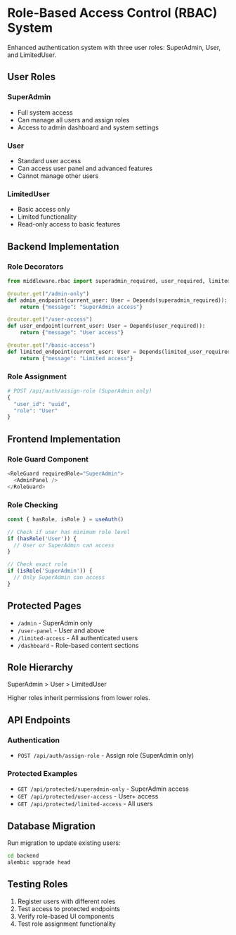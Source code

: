 # Role-Based Access Control (RBAC) System

Enhanced authentication system with three user roles: SuperAdmin, User, and LimitedUser.

## User Roles

### SuperAdmin
- Full system access
- Can manage all users and assign roles
- Access to admin dashboard and system settings

### User  
- Standard user access
- Can access user panel and advanced features
- Cannot manage other users

### LimitedUser
- Basic access only
- Limited functionality
- Read-only access to basic features

## Backend Implementation

### Role Decorators
```python
from middleware.rbac import superadmin_required, user_required, limited_user_required

@router.get("/admin-only")
def admin_endpoint(current_user: User = Depends(superadmin_required)):
    return {"message": "SuperAdmin access"}

@router.get("/user-access") 
def user_endpoint(current_user: User = Depends(user_required)):
    return {"message": "User access"}

@router.get("/basic-access")
def limited_endpoint(current_user: User = Depends(limited_user_required)):
    return {"message": "Limited access"}
```

### Role Assignment
```python
# POST /api/auth/assign-role (SuperAdmin only)
{
  "user_id": "uuid",
  "role": "User"
}
```

## Frontend Implementation

### Role Guard Component
```typescript
<RoleGuard requiredRole="SuperAdmin">
  <AdminPanel />
</RoleGuard>
```

### Role Checking
```typescript
const { hasRole, isRole } = useAuth()

// Check if user has minimum role level
if (hasRole('User')) {
  // User or SuperAdmin can access
}

// Check exact role
if (isRole('SuperAdmin')) {
  // Only SuperAdmin can access
}
```

## Protected Pages

- `/admin` - SuperAdmin only
- `/user-panel` - User and above
- `/limited-access` - All authenticated users
- `/dashboard` - Role-based content sections

## Role Hierarchy

SuperAdmin > User > LimitedUser

Higher roles inherit permissions from lower roles.

## API Endpoints

### Authentication
- `POST /api/auth/assign-role` - Assign role (SuperAdmin only)

### Protected Examples
- `GET /api/protected/superadmin-only` - SuperAdmin access
- `GET /api/protected/user-access` - User+ access  
- `GET /api/protected/limited-access` - All users

## Database Migration

Run migration to update existing users:
```bash
cd backend
alembic upgrade head
```

## Testing Roles

1. Register users with different roles
2. Test access to protected endpoints
3. Verify role-based UI components
4. Test role assignment functionality